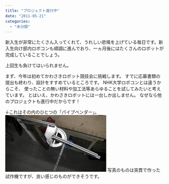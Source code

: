 ```yaml
---
title: "プロジェクト進行中"
date: "2011-05-21"
categories: 
  - "未分類"
---
```


新入生が非常にたくさん入ってくれて、うれしい悲鳴を上げている毎日です。新入生向け部内ロボコンも順調に進んでおり、一ヵ月後にはたくさんのロボットが完成していることでしょう。

上回生も負けてはいられません。

まず、今年は初めてかわさきロボット競技会に挑戦します。 すでに応募書類の提出も終わり、設計をすすめているところです。 NHK大学ロボコンとは違うからこそ、 使ったことの無い材料や加工法等あらゆることを試してみたいと考えています。 とはいえ、かわさきロボットには一台しか出しません。 なぜなら他のプロジェクトも進行中だからです！

↓これはその内のひとつの「パイプベンダー」。 [![SANY0205.JPG](images/SANY0205-thumbnail2.JPG)](http://kitrobocon.up.seesaa.net/image/SANY0205.JPG) 写真のものは突貫で作った試作機ですが、良い感じのものができそうです。
